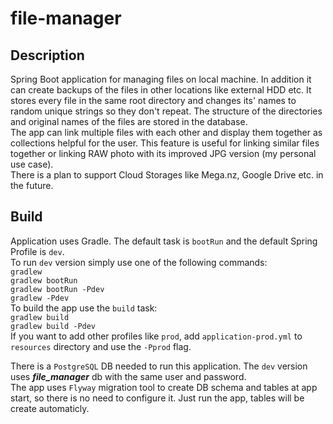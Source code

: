 # file-manager
## Description  
Spring Boot application for managing files on local machine. In addition it can create backups of the files in other locations like external HDD etc. 
It stores every file in the same root directory and changes its' names to random unique strings so they don't repeat. The structure of the directories and original names of the files are stored in the database.   
The app can link multiple files with each other and display them together as collections helpful for the user. This feature is useful for linking similar files together or linking RAW photo with its improved JPG version (my personal use case).  
There is a plan to support Cloud Storages like Mega.nz, Google Drive etc. in the future.

## Build  
Application uses Gradle. The default task is `bootRun` and the default Spring Profile is `dev`.  
To run `dev` version simply use one of the following commands:  
  `gradlew`  
  `gradlew bootRun`  
  `gradlew bootRun -Pdev`  
  `gradlew -Pdev`  
To build the app use the `build` task:  
  `gradlew build`  
  `gradlew build -Pdev`  
If you want to add other profiles like `prod`, add `application-prod.yml` to `resources` directory and use the `-Pprod` flag.

There is a `PostgreSQL` DB needed to run this application. The `dev` version uses ***file_manager*** db with the same user and password.  
The app uses `Flyway` migration tool to create DB schema and tables at app start, so there is no need to configure it. Just run the app, tables will be create automaticly.
